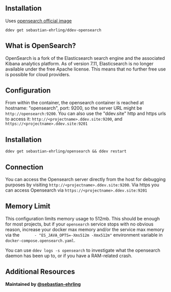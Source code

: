 ## Installation

Uses [opensearch official image](https://hub.docker.com/r/opensearchproject/opensearch)

`ddev get sebastian-ehrling/ddev-opensearch`

## What is OpenSearch?
OpenSearch is a fork of the Elasticsearch search engine and the associated Kibana analytics platform. 
As of version 7.11, Elasticsearch is no longer available under the free Apache license. This means that no further free use is possible for cloud providers.

## Configuration

From within the container, the opensearch container is reached at hostname: "opensearch", port: 9200, so the server URL might be `http://opensearch:9200`. You can also use the "ddev.site" http and https urls to access it: `http://<projectname>.ddev.site:9200`, and `https://<projectname>.ddev.site:9201`

## Installation

`ddev get sebastian-ehrling/opensearch && ddev restart`

## Connection

You can access the Opensearch server directly from the host for debugging purposes by visiting `http://<projectname>.ddev.site:9200`. Via https you can access Opensearch via `https://<projectname>.ddev.site:9201`

## Memory Limit

This configuration limits memory usage to 512mb. This should be enough for most projects, but if your `opensearch` service stops with no obvious reason, increase your docker max memory and/or the service max memory via the `      - "ES_JAVA_OPTS=-Xms512m -Xmx512m"` environment variable in `docker-compose.opensearch.yaml`.

You can use `ddev logs -s opensearch` to investigate what the opensearch daemon has been up to, or if you have a RAM-related crash.

## Additional Resources


**Maintained by [@sebastian-ehrling](https://github.com/sebastian-ehrling)**
